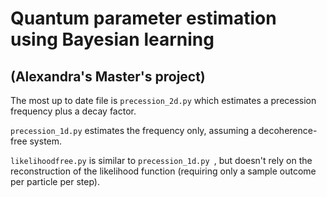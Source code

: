 # Quantum parameter estimation using Bayesian learning 
## (Alexandra's Master's project)

The most up to date file is `precession_2d.py` which estimates a precession frequency plus a decay factor. 

`precession_1d.py` estimates the frequency only, assuming a decoherence-free system.

`likelihoodfree.py` is similar to `precession_1d.py `, but doesn't rely on the reconstruction of the likelihood function 
(requiring only a sample outcome per particle per step).
